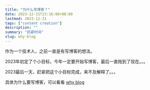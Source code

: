```yaml
---
title: "为什么写博客？"
date: 2023-12-31T23:16:08+08:00
lastmod: 2023-12-31
tags: ["content creation"]
description: ""
summary: "抓紧时间"
slug: why-blog
---
```

作为一个技术人，之前一直是有写博客的想法。

2023年初定了个小目标，今年一定要开始写博客，最后一直拖到了现在。。。

2023最后一天，赶紧把这个小目标完成，来不及解释了。。。

具体为什么要写博客，可以看看 [why blog](https://cuttontail.blog/blog/why-blog/)

